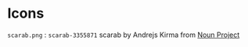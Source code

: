 # Icons

`scarab.png` : `scarab-3355871` scarab by Andrejs Kirma from <a href="https://thenounproject.com/browse/icons/term/scarab/" target="_blank" title="scarab Icons">Noun Project</a>